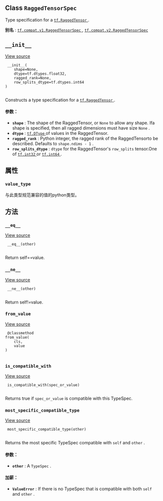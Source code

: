 

## Class  `RaggedTensorSpec` 
Type specification for a [ `tf.RaggedTensor` ](https://tensorflow.google.cn/api_docs/python/tf/RaggedTensor).

**别名** : [ `tf.compat.v1.RaggedTensorSpec` ](/api_docs/python/tf/RaggedTensorSpec), [ `tf.compat.v2.RaggedTensorSpec` ](/api_docs/python/tf/RaggedTensorSpec)

##  `__init__` 
[View source](https://github.com/tensorflow/tensorflow/blob/r2.0/tensorflow/python/ops/ragged/ragged_tensor.py#L1934-L1963)

```
 __init__(
    shape=None,
    dtype=tf.dtypes.float32,
    ragged_rank=None,
    row_splits_dtype=tf.dtypes.int64
)
 
```

Constructs a type specification for a [ `tf.RaggedTensor` ](https://tensorflow.google.cn/api_docs/python/tf/RaggedTensor).

#### 参数：
- **`shape`** : The shape of the RaggedTensor, or  `None`  to allow any shape.  Ifa shape is specified, then all ragged dimensions must have size  `None` .
- **`dtype`** : [ `tf.DType` ](https://tensorflow.google.cn/api_docs/python/tf/dtypes/DType) of values in the RaggedTensor.
- **`ragged_rank`** : Python integer, the ragged rank of the RaggedTensorto be described.  Defaults to  `shape.ndims - 1` .
- **`row_splits_dtype`** :  `dtype`  for the RaggedTensor's  `row_splits`  tensor.One of [ `tf.int32` ](https://tensorflow.google.cn/api_docs/python/tf#int32) or [ `tf.int64` ](https://tensorflow.google.cn/api_docs/python/tf#int64).


## 属性


###  `value_type` 
与此类型规范兼容的值的python类型。

## 方法


###  `__eq__` 
[View source](https://github.com/tensorflow/tensorflow/blob/r2.0/tensorflow/python/framework/type_spec.py#L262-L265)

```
 __eq__(other)
 
```

Return self==value.

###  `__ne__` 
[View source](https://github.com/tensorflow/tensorflow/blob/r2.0/tensorflow/python/framework/type_spec.py#L267-L268)

```
 __ne__(other)
 
```

Return self!=value.

###  `from_value` 
[View source](https://github.com/tensorflow/tensorflow/blob/r2.0/tensorflow/python/ops/ragged/ragged_tensor.py#L2062-L2067)

```
 @classmethod
from_value(
    cls,
    value
)
 
```

###  `is_compatible_with` 
[View source](https://github.com/tensorflow/tensorflow/blob/r2.0/tensorflow/python/framework/type_spec.py#L87-L102)

```
 is_compatible_with(spec_or_value)
 
```

Returns true if  `spec_or_value`  is compatible with this TypeSpec.

###  `most_specific_compatible_type` 
[View source](https://github.com/tensorflow/tensorflow/blob/r2.0/tensorflow/python/framework/type_spec.py#L104-L126)

```
 most_specific_compatible_type(other)
 
```

Returns the most specific TypeSpec compatible with  `self`  and  `other` .

#### 参数：
- **`other`** : A  `TypeSpec` .


#### 加薪：
- **`ValueError`** : If there is no TypeSpec that is compatible with both  `self` and  `other` .
